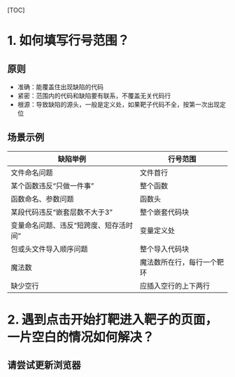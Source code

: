 [TOC]
# 1. 如何填写行号范围？
## 原则
- 准确：能覆盖住出现缺陷的代码
- 紧密：范围内的代码和缺陷要有联系，不覆盖无关代码行
- 根源：导致缺陷的源头，一般是定义处，如果靶子代码不全，按第一次出现定位
## 场景示例
| 缺陷举例 | 行号范围 |
| --- | --- |
| 文件命名问题 | 文件首行 |
| 某个函数违反“只做一件事” | 整个函数 |
| 函数命名、参数问题 | 函数头 |
| 某段代码违反“嵌套层数不大于3” | 整个嵌套代码块 |
| 变量命名问题、违反“短跨度、短存活时间” | 变量定义处 |
| 包或头文件导入顺序问题 | 整个导入代码块 |
| 魔法数 | 魔法数所在行，每行一个靶环 |
| 缺少空行 | 应插入空行的上下两行 |
# 2. 遇到点击开始打靶进入靶子的页面，一片空白的情况如何解决？

## 请尝试更新浏览器